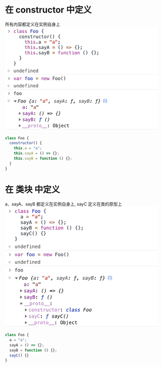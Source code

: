 # 在 constructor 中定义

所有内容都定义在实例自身上
![chrome](../img/class1.png)

```javascript
class Foo {
  constructor() {
    this.a = "a";
    this.sayA = () => {};
    this.sayB = function () {};
  }
}
```

# 在 类块 中定义

a、sayA、sayB 都定义在实例自身上, sayC 定义在类的原型上
![chrome](../img/class2.png)

```javascript
class Foo {
  a = "a";
  sayA = () => {};
  sayB = function () {};
  sayC() {}
}
```
